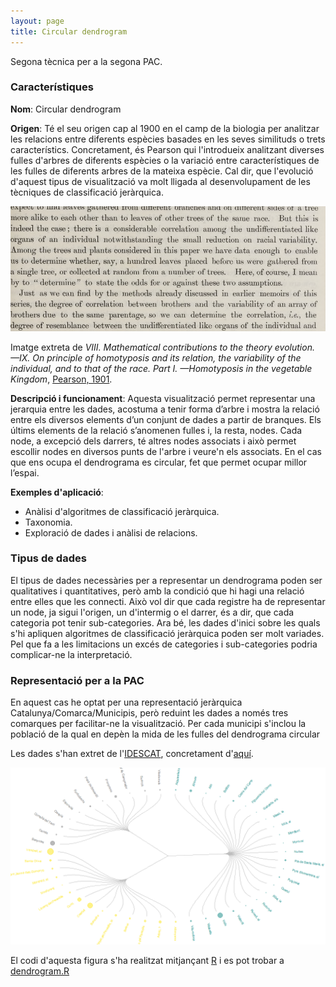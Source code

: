 ```yaml
---
layout: page
title: Circular dendrogram
---
```


Segona tècnica per a la segona PAC.

### Característiques

**Nom**: Circular dendrogram

**Origen**: Té el seu origen cap al 1900 en el camp de la biologia per analitzar les relacions entre diferents espècies basades en les seves similituds o trets característics. Concretament, és Pearson qui l'introdueix analitzant diverses fulles d'arbres de diferents espècies o la variació entre característiques de les fulles de diferents arbres de la mateixa espècie. Cal dir, que l'evolució d'aquest tipus de visualització va molt lligada al desenvolupament de les tècniques de classificació jeràrquica.

![Pearson-1901](https://raw.githubusercontent.com/ecasellas/uoc-visualitzacio/main/circular_dendrogram/Pearson_tree_dendrogram.png)

Imatge extreta de *VIII. Mathematical contributions to the theory evolution. —IX. On principle of homotyposis and its relation, the variability of the individual, and to that of the race. Part I. —Homotyposis in the vegetable Kingdom*,  [Pearson, 1901](https://royalsocietypublishing.org/doi/epdf/10.1098/rsta.1901.0020).

**Descripció i funcionament**: Aquesta visualització permet representar una jerarquia entre les dades, acostuma a tenir forma d’arbre i mostra la relació entre els diversos elements d’un conjunt de dades a partir de branques. Els últims elements de la relació s’anomenen fulles i, la resta, nodes. Cada node, a excepció dels darrers, té altres nodes associats i això permet escollir nodes en diversos punts de l'arbre i veure'n els associats. En el cas que ens ocupa el dendrograma es circular, fet que permet ocupar millor l’espai.

**Exemples d'aplicació**:

- Anàlisi d'algoritmes de classificació jeràrquica.
- Taxonomia.
- Exploració de dades i anàlisi de relacions.

### Tipus de dades

El tipus de dades necessàries per a representar un dendrograma poden ser qualitatives i quantitatives, però amb la condició que hi hagi una relació entre elles que les connecti. Això vol dir que cada registre ha de representar un node, ja sigui l'origen, un d'intermig o el darrer, és a dir, que cada categoria pot tenir sub-categories. Ara bé, les dades d'inici sobre les quals s'hi apliquen algoritmes de classificació jeràrquica poden ser molt variades. Pel que fa a les limitacions un excés de categories i sub-categories podria complicar-ne la interpretació.

### Representació per a la PAC

En aquest cas he optat per una representació jeràrquica Catalunya/Comarca/Municipis, però reduint les dades a només tres comarques per facilitar-ne la visualització. Per cada municipi s'inclou la població de la qual en depèn la mida de les fulles del dendrograma circular

Les dades s'han extret de l'[IDESCAT](https://www.idescat.cat/), concretament d'[aquí](https://www.idescat.cat/indicadors/?id=aec&n=15903).

![Circular-dendrogram](https://raw.githubusercontent.com/ecasellas/uoc-visualitzacio/main/circular_dendrogram/circular_dendrogram.png)

El codi d'aquesta figura s'ha realitzat mitjançant [R](https://www.r-project.org/) i es pot trobar a [dendrogram.R](https://github.com/ecasellas/uoc-visualitzacio/tree/main/circular_dendrogram/dendrogram.R)